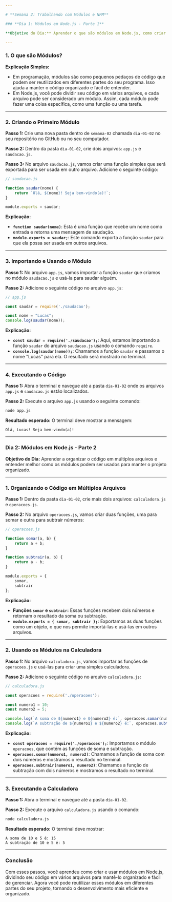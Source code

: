 ```yaml
---

# **Semana 2: Trabalhando com Módulos e NPM**

### **Dia 1: Módulos em Node.js - Parte 1**

**Objetivo do Dia:** Aprender o que são módulos em Node.js, como criar módulos e como importá-los em seu código.

---
```


### 1. **O que são Módulos?**

**Explicação Simples:**
- Em programação, módulos são como pequenos pedaços de código que podem ser reutilizados em diferentes partes do seu programa. Isso ajuda a manter o código organizado e fácil de entender.
- Em Node.js, você pode dividir seu código em vários arquivos, e cada arquivo pode ser considerado um módulo. Assim, cada módulo pode fazer uma coisa específica, como uma função ou uma tarefa.

---

### 2. **Criando o Primeiro Módulo**

**Passo 1:** Crie uma nova pasta dentro de `semana-02` chamada `dia-01-02` no seu repositório no GitHub ou no seu computador.

**Passo 2:** Dentro da pasta `dia-01-02`, crie dois arquivos: `app.js` e `saudacao.js`.

**Passo 3:** No arquivo `saudacao.js`, vamos criar uma função simples que será exportada para ser usada em outro arquivo. Adicione o seguinte código:
```javascript
// saudacao.js

function saudar(nome) {
    return `Olá, ${nome}! Seja bem-vindo(a)!`;
}

module.exports = saudar;
```

**Explicação:**
- **`function saudar(nome)`**: Esta é uma função que recebe um nome como entrada e retorna uma mensagem de saudação.
- **`module.exports = saudar;`**: Este comando exporta a função `saudar` para que ela possa ser usada em outros arquivos.

---

### 3. **Importando e Usando o Módulo**

**Passo 1:** No arquivo `app.js`, vamos importar a função `saudar` que criamos no módulo `saudacao.js` e usá-la para saudar alguém.

**Passo 2:** Adicione o seguinte código no arquivo `app.js`:
```javascript
// app.js

const saudar = require('./saudacao');

const nome = "Lucas";
console.log(saudar(nome));
```

**Explicação:**
- **`const saudar = require('./saudacao');`**: Aqui, estamos importando a função `saudar` do arquivo `saudacao.js` usando o comando `require`.
- **`console.log(saudar(nome));`**: Chamamos a função `saudar` e passamos o nome "Lucas" para ela. O resultado será mostrado no terminal.

---

### 4. **Executando o Código**

**Passo 1:** Abra o terminal e navegue até a pasta `dia-01-02` onde os arquivos `app.js` e `saudacao.js` estão localizados.

**Passo 2:** Execute o arquivo `app.js` usando o seguinte comando:
```bash
node app.js
```

**Resultado esperado:**
O terminal deve mostrar a mensagem:
```
Olá, Lucas! Seja bem-vindo(a)!
```

---

### **Dia 2: Módulos em Node.js - Parte 2**

**Objetivo do Dia:** Aprender a organizar o código em múltiplos arquivos e entender melhor como os módulos podem ser usados para manter o projeto organizado.

---

### 1. **Organizando o Código em Múltiplos Arquivos**

**Passo 1:** Dentro da pasta `dia-01-02`, crie mais dois arquivos: `calculadora.js` e `operacoes.js`.

**Passo 2:** No arquivo `operacoes.js`, vamos criar duas funções, uma para somar e outra para subtrair números:
```javascript
// operacoes.js

function somar(a, b) {
    return a + b;
}

function subtrair(a, b) {
    return a - b;
}

module.exports = {
    somar,
    subtrair
};
```

**Explicação:**
- **Funções `somar` e `subtrair`:** Essas funções recebem dois números e retornam o resultado da soma ou subtração.
- **`module.exports = { somar, subtrair };`**: Exportamos as duas funções como um objeto, o que nos permite importá-las e usá-las em outros arquivos.

---

### 2. **Usando os Módulos na Calculadora**

**Passo 1:** No arquivo `calculadora.js`, vamos importar as funções de `operacoes.js` e usá-las para criar uma simples calculadora.

**Passo 2:** Adicione o seguinte código no arquivo `calculadora.js`:
```javascript
// calculadora.js

const operacoes = require('./operacoes');

const numero1 = 10;
const numero2 = 5;

console.log(`A soma de ${numero1} e ${numero2} é:`, operacoes.somar(numero1, numero2));
console.log(`A subtração de ${numero1} e ${numero2} é:`, operacoes.subtrair(numero1, numero2));
```

**Explicação:**
- **`const operacoes = require('./operacoes');`**: Importamos o módulo `operacoes`, que contém as funções de soma e subtração.
- **`operacoes.somar(numero1, numero2)`**: Chamamos a função de soma com dois números e mostramos o resultado no terminal.
- **`operacoes.subtrair(numero1, numero2)`**: Chamamos a função de subtração com dois números e mostramos o resultado no terminal.

---

### 3. **Executando a Calculadora**

**Passo 1:** Abra o terminal e navegue até a pasta `dia-01-02`.

**Passo 2:** Execute o arquivo `calculadora.js` usando o comando:
```bash
node calculadora.js
```

**Resultado esperado:**
O terminal deve mostrar:
```
A soma de 10 e 5 é: 15
A subtração de 10 e 5 é: 5
```

---

### **Conclusão**

Com esses passos, você aprendeu como criar e usar módulos em Node.js, dividindo seu código em vários arquivos para mantê-lo organizado e fácil de gerenciar. Agora você pode reutilizar esses módulos em diferentes partes do seu projeto, tornando o desenvolvimento mais eficiente e organizado.
